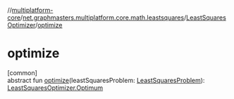 //[multiplatform-core](../../../index.md)/[net.graphmasters.multiplatform.core.math.leastsquares](../index.md)/[LeastSquaresOptimizer](index.md)/[optimize](optimize.md)

# optimize

[common]\
abstract fun [optimize](optimize.md)(leastSquaresProblem: [LeastSquaresProblem](../-least-squares-problem/index.md)): [LeastSquaresOptimizer.Optimum](-optimum/index.md)
